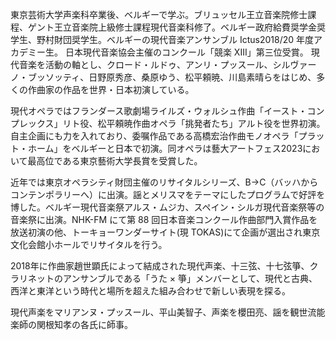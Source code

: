東京芸術大学声楽科卒業後、ベルギーで学ぶ。ブリュッセル王立音楽院修士課程、ゲント王立音楽院上級修士課程現代音楽科修了。ベルギー政府給費奨学金奨学生、野村財団奨学生。ベルギーの現代音楽アンサンブル Ictus2018/20 年度アカデミー生。 日本現代音楽協会主催のコンクール「競楽 XIII」第三位受賞。 現代音楽を活動の軸とし、クロード・ルドゥ、アンリ・プッスール、シルヴァーノ・ブッソッティ、日野原秀彦、桑原ゆう、松平頼暁、川島素晴らをはじめ、多くの作曲家の作品を世界・日本初演している。

現代オペラではフランダース歌劇場ライルズ・ウォルシュ作曲「イースト・コンプレックス」リト役、松平頼暁作曲オペラ「挑発者たち」アルト役を世界初演。自主企画にも力を入れており、委嘱作品である高橋宏治作曲モノオペラ「プラット・ホーム」をベルギーと日本で初演。同オペラは藝大アートフェス2023において最高位である東京藝術大学長賞を受賞した。

近年では東京オペラシティ財団主催のリサイタルシリーズ、B→C（バッハからコンテンポラリーへ）に出演。謡とメリスマをテーマにしたプログラムで好評を博した。ベルギー現代音楽祭アルス・ムジカ、スペイン・シルガ現代音楽祭等の音楽祭に出演。NHK-FM にて第 88 回日本音楽コンクール作曲部門入賞作品を放送初演の他、トーキョーワンダーサイト(現 TOKAS)にて企画が選出され東京文化会館小ホールでリサイタルを行う。

2018年に作曲家趙世顕氏によって結成された現代声楽、十三弦、十七弦箏、クラリネットのアンサンブルである「うた × 箏」メンバーとして、現代と古典、西洋と東洋という時代と場所を超えた組み合わせで新しい表現を探る。

現代声楽をマリアンヌ・プッスール、平山美智子、声楽を櫻田亮、謡を観世流能楽師の関根知孝の各氏に師事。
